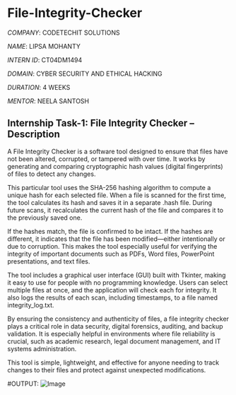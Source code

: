 # File-Integrity-Checker

*COMPANY*: CODETECHIT SOLUTIONS

*NAME*: LIPSA MOHANTY

*INTERN ID*: CT04DM1494

*DOMAIN*: CYBER SECURITY AND ETHICAL HACKING

*DURATION*: 4 WEEKS

*MENTOR*: NEELA SANTOSH

## Internship Task-1: File Integrity Checker – Description

A File Integrity Checker is a software tool designed to ensure that files have not been altered, corrupted, or tampered with over time. It works by generating and comparing cryptographic hash values (digital fingerprints) of files to detect any changes.

This particular tool uses the SHA-256 hashing algorithm to compute a unique hash for each selected file. When a file is scanned for the first time, the tool calculates its hash and saves it in a separate .hash file. During future scans, it recalculates the current hash of the file and compares it to the previously saved one.

If the hashes match, the file is confirmed to be intact. If the hashes are different, it indicates that the file has been modified—either intentionally or due to corruption. This makes the tool especially useful for verifying the integrity of important documents such as PDFs, Word files, PowerPoint presentations, and text files.

The tool includes a graphical user interface (GUI) built with Tkinter, making it easy to use for people with no programming knowledge. Users can select multiple files at once, and the application will check each for integrity. It also logs the results of each scan, including timestamps, to a file named integrity_log.txt.

By ensuring the consistency and authenticity of files, a file integrity checker plays a critical role in data security, digital forensics, auditing, and backup validation. It is especially helpful in environments where file reliability is crucial, such as academic research, legal document management, and IT systems administration.

This tool is simple, lightweight, and effective for anyone needing to track changes to their files and protect against unexpected modifications.

#OUTPUT: 
![Image](https://github.com/user-attachments/assets/f0b521d6-bb4a-4e9e-8b0f-7435d5172a3d)
